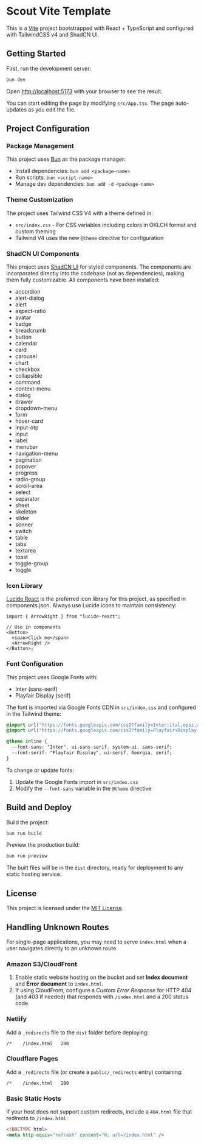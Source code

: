 # Scout Vite Template

This is a [Vite](https://vite.dev) project bootstrapped with React + TypeScript and configured with TailwindCSS v4 and ShadCN UI.

## Getting Started

First, run the development server:

```bash
bun dev
```

Open [http://localhost:5173](http://localhost:5173) with your browser to see the result.

You can start editing the page by modifying `src/App.tsx`. The page auto-updates as you edit the file.

## Project Configuration

### Package Management

This project uses [Bun](https://bun.sh/) as the package manager:

* Install dependencies: `bun add <package-name>`
* Run scripts: `bun <script-name>`
* Manage dev dependencies: `bun add -d <package-name>`

### Theme Customization

The project uses Tailwind CSS V4 with a theme defined in:

* `src/index.css` - For CSS variables including colors in OKLCH format and custom theming
* Tailwind V4 uses the new `@theme` directive for configuration

### ShadCN UI Components

This project uses [ShadCN UI](https://ui.shadcn.com) for styled components. The components are incorporated directly into the codebase (not as dependencies), making them fully customizable. All components have been installed:

* accordion
* alert-dialog
* alert
* aspect-ratio
* avatar
* badge
* breadcrumb
* button
* calendar
* card
* carousel
* chart
* checkbox
* collapsible
* command
* context-menu
* dialog
* drawer
* dropdown-menu
* form
* hover-card
* input-otp
* input
* label
* menubar
* navigation-menu
* pagination
* popover
* progress
* radio-group
* scroll-area
* select
* separator
* sheet
* skeleton
* slider
* sonner
* switch
* table
* tabs
* textarea
* toast
* toggle-group
* toggle

### Icon Library

[Lucide React](https://lucide.dev/) is the preferred icon library for this project, as specified in components.json. Always use Lucide icons to maintain consistency:

```tsx
import { ArrowRight } from "lucide-react";

// Use in components
<Button>
  <span>Click me</span>
  <ArrowRight />
</Button>;
```

### Font Configuration

This project uses Google Fonts with:

* Inter (sans-serif)
* Playfair Display (serif)

The font is imported via Google Fonts CDN in `src/index.css` and configured in the Tailwind theme:

```css
@import url("https://fonts.googleapis.com/css2?family=Inter:ital,opsz,wght@0,14..32,100..900;1,14..32,100..900&display=swap");
@import url("https://fonts.googleapis.com/css2?family=Playfair+Display:ital,wght@0,400..900;1,400..900&display=swap");

@theme inline {
  --font-sans: "Inter", ui-sans-serif, system-ui, sans-serif;
  --font-serif: "Playfair Display", ui-serif, Georgia, serif;
}
```

To change or update fonts:

1. Update the Google Fonts import in `src/index.css`
2. Modify the `--font-sans` variable in the `@theme` directive

## Build and Deploy

Build the project:

```bash
bun run build
```

Preview the production build:

```bash
bun run preview
```

The built files will be in the `dist` directory, ready for deployment to any static hosting service.

## License

This project is licensed under the [MIT License](../LICENSE).

## Handling Unknown Routes

For single-page applications, you may need to serve `index.html` when a user navigates directly to an unknown route.

### Amazon S3/CloudFront

1. Enable static website hosting on the bucket and set **Index document** and **Error document** to `index.html`.
2. If using CloudFront, configure a *Custom Error Response* for HTTP 404 (and 403 if needed) that responds with `/index.html` and a 200 status code.

### Netlify

Add a `_redirects` file to the `dist` folder before deploying:

```
/*    /index.html   200
```

### Cloudflare Pages

Add a `_redirects` file (or create a `public/_redirects` entry) containing:

```
/*    /index.html   200
```

### Basic Static Hosts

If your host does not support custom redirects, include a `404.html` file that redirects to `/index.html`:

```html
<!DOCTYPE html>
<meta http-equiv="refresh" content="0; url=/index.html" />
```
